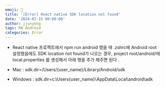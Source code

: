 ```yaml
---
emoji: 🧢
title: '[Error] React native SDK location not found'
date: '2024-07-15 00:00:00'
author: jjunyong
tags: RN Android
categories: Error
---
```


- React native 프로젝트에서 npm run android 했을 때 .zshrc에 Android root 설정했음에도 SDK location not found가 나오는 경우,
  project root/android/에 local.properties 를 생성해서 아래 행을 추가 해주면 된다 .

- Mac : sdk.dir=/Users/{user_name}/Library/Android/sdk

- Windows : sdk.dir=c:\Users\{user_name}\AppData\Local\android\adk

​
